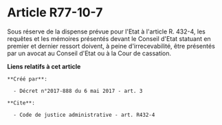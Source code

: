 # Article R77-10-7

Sous réserve de la dispense prévue pour l'Etat à l'article R. 432-4, les requêtes et les mémoires présentés devant le Conseil
d'Etat statuant en premier et dernier ressort doivent, à peine d'irrecevabilité, être présentés par un avocat au Conseil
d'Etat ou à la Cour de cassation.

**Liens relatifs à cet article**

	**Créé par**:

	  - Décret n°2017-888 du 6 mai 2017 - art. 3

	**Cite**:

	  - Code de justice administrative - art. R432-4

